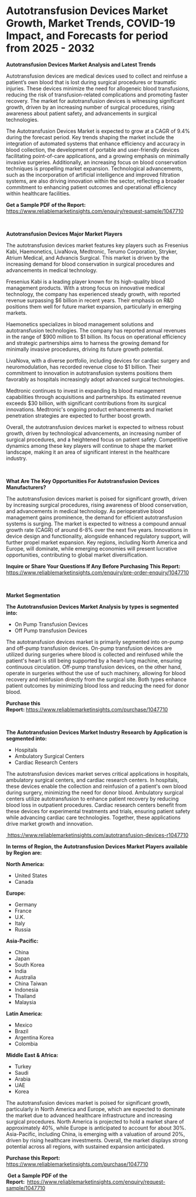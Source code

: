 <p><h1>Autotransfusion Devices Market Growth, Market Trends, COVID-19 Impact, and Forecasts for period from 2025 - 2032</h1></p><p><strong>Autotransfusion Devices Market Analysis and Latest Trends</strong></p>
<p><p>Autotransfusion devices are medical devices used to collect and reinfuse a patient’s own blood that is lost during surgical procedures or traumatic injuries. These devices minimize the need for allogeneic blood transfusions, reducing the risk of transfusion-related complications and promoting faster recovery. The market for autotransfusion devices is witnessing significant growth, driven by an increasing number of surgical procedures, rising awareness about patient safety, and advancements in surgical technologies.</p><p>The Autotransfusion Devices Market is expected to grow at a CAGR of 9.4% during the forecast period. Key trends shaping the market include the integration of automated systems that enhance efficiency and accuracy in blood collection, the development of portable and user-friendly devices facilitating point-of-care applications, and a growing emphasis on minimally invasive surgeries. Additionally, an increasing focus on blood conservation techniques is propelling market expansion. Technological advancements, such as the incorporation of artificial intelligence and improved filtration systems, are also driving innovation within the sector, reflecting a broader commitment to enhancing patient outcomes and operational efficiency within healthcare facilities.</p></p>
<p><strong>Get a Sample PDF of the Report:&nbsp;</strong> <a href="https://www.reliablemarketinsights.com/enquiry/request-sample/1047710?utm_campaign=3264&utm_medium=2&utm_source=Github&utm_content=ia&utm_term=13042025&utm_id=autotransfusion-devices">https://www.reliablemarketinsights.com/enquiry/request-sample/1047710</a></p>
<p>&nbsp;</p>
<p><strong>Autotransfusion Devices Major Market Players</strong></p>
<p><p>The autotransfusion devices market features key players such as Fresenius Kabi, Haemonetics, LivaNova, Medtronic, Terumo Corporation, Stryker, Atrium Medical, and Advancis Surgical. This market is driven by the increasing demand for blood conservation in surgical procedures and advancements in medical technology.</p><p>Fresenius Kabi is a leading player known for its high-quality blood management products. With a strong focus on innovative medical technology, the company has experienced steady growth, with reported revenue surpassing $6 billion in recent years. Their emphasis on R&D positions them well for future market expansion, particularly in emerging markets.</p><p>Haemonetics specializes in blood management solutions and autotransfusion technologies. The company has reported annual revenues in the range of $900 million to $1 billion. Its focus on operational efficiency and strategic partnerships aims to harness the growing demand for minimally invasive procedures, driving its future growth potential.</p><p>LivaNova, with a diverse portfolio, including devices for cardiac surgery and neuromodulation, has recorded revenue close to $1 billion. Their commitment to innovation in autotransfusion systems positions them favorably as hospitals increasingly adopt advanced surgical technologies.</p><p>Medtronic continues to invest in expanding its blood management capabilities through acquisitions and partnerships. Its estimated revenue exceeds $30 billion, with significant contributions from its surgical innovations. Medtronic's ongoing product enhancements and market penetration strategies are expected to further boost growth.</p><p>Overall, the autotransfusion devices market is expected to witness robust growth, driven by technological advancements, an increasing number of surgical procedures, and a heightened focus on patient safety. Competitive dynamics among these key players will continue to shape the market landscape, making it an area of significant interest in the healthcare industry.</p></p>
<p>&nbsp;</p>
<p><strong>What Are The Key Opportunities For Autotransfusion Devices Manufacturers?</strong></p>
<p><p>The autotransfusion devices market is poised for significant growth, driven by increasing surgical procedures, rising awareness of blood conservation, and advancements in medical technology. As perioperative blood management gains prominence, the demand for efficient autotransfusion systems is surging. The market is expected to witness a compound annual growth rate (CAGR) of around 6-8% over the next five years. Innovations in device design and functionality, alongside enhanced regulatory support, will further propel market expansion. Key regions, including North America and Europe, will dominate, while emerging economies will present lucrative opportunities, contributing to global market diversification.</p></p>
<p><strong>Inquire or Share Your Questions If Any Before Purchasing This Report:</strong> <a href="https://www.reliablemarketinsights.com/enquiry/pre-order-enquiry/1047710?utm_campaign=3264&utm_medium=2&utm_source=Github&utm_content=ia&utm_term=13042025&utm_id=autotransfusion-devices">https://www.reliablemarketinsights.com/enquiry/pre-order-enquiry/1047710</a></p>
<p>&nbsp;</p>
<p><strong>Market Segmentation</strong></p>
<p><strong>The Autotransfusion Devices Market Analysis by types is segmented into:</strong></p>
<p><ul><li>On Pump Transfusion Devices</li><li>Off Pump transfusion Devices</li></ul></p>
<p><p>The autotransfusion devices market is primarily segmented into on-pump and off-pump transfusion devices. On-pump transfusion devices are utilized during surgeries where blood is collected and reinfused while the patient's heart is still being supported by a heart-lung machine, ensuring continuous circulation. Off-pump transfusion devices, on the other hand, operate in surgeries without the use of such machinery, allowing for blood recovery and reinfusion directly from the surgical site. Both types enhance patient outcomes by minimizing blood loss and reducing the need for donor blood.</p></p>
<p><strong>Purchase this Report:&nbsp;</strong><a href="https://www.reliablemarketinsights.com/purchase/1047710?utm_campaign=3264&utm_medium=2&utm_source=Github&utm_content=ia&utm_term=13042025&utm_id=autotransfusion-devices">https://www.reliablemarketinsights.com/purchase/1047710</a></p>
<p>&nbsp;</p>
<p><strong>The Autotransfusion Devices Market Industry Research by Application is segmented into:</strong></p>
<p><ul><li>Hospitals</li><li>Ambulatory Surgical Centers</li><li>Cardiac Research Centers</li></ul></p>
<p><p>The autotransfusion devices market serves critical applications in hospitals, ambulatory surgical centers, and cardiac research centers. In hospitals, these devices enable the collection and reinfusion of a patient's own blood during surgery, minimizing the need for donor blood. Ambulatory surgical centers utilize autotransfusion to enhance patient recovery by reducing blood loss in outpatient procedures. Cardiac research centers benefit from these devices for experimental treatments and trials, ensuring patient safety while advancing cardiac care technologies. Together, these applications drive market growth and innovation.</p></p>
<p><a href="https://www.reliablemarketinsights.com/autotransfusion-devices-r1047710?utm_campaign=3264&utm_medium=2&utm_source=Github&utm_content=ia&utm_term=13042025&utm_id=autotransfusion-devices">&nbsp;https://www.reliablemarketinsights.com/autotransfusion-devices-r1047710</a></p>
<p><strong>In terms of Region, the Autotransfusion Devices Market Players available by Region are:</strong></p>
<p>
    <p> <strong> North America: </strong>
        <ul>
            <li>United States</li>
            <li>Canada</li>
        </ul>
        </p> 
    <p> <strong> Europe: </strong>
        <ul>
            <li>Germany</li>
            <li>France</li>
            <li>U.K.</li>
            <li>Italy</li>
            <li>Russia</li>
        </ul>
        </p> 
    <p> <strong> Asia-Pacific: </strong>
        <ul>
            <li>China</li>
            <li>Japan</li>
            <li>South Korea</li>
            <li>India</li>
            <li>Australia</li>
            <li>China Taiwan</li>
            <li>Indonesia</li>
            <li>Thailand</li>
            <li>Malaysia</li>
        </ul>
        </p> 
    <p> <strong> Latin America: </strong>
        <ul>
            <li>Mexico</li>
            <li>Brazil</li>
            <li>Argentina Korea</li>
            <li>Colombia</li>
        </ul>
        </p> 
    <p> <strong> Middle East & Africa: </strong>
        <ul>
            <li>Turkey</li>
            <li>Saudi</li>
            <li>Arabia</li>
            <li>UAE</li>
            <li>Korea</li>
        </ul>
    </p>
    </p>
<p><p>The autotransfusion devices market is poised for significant growth, particularly in North America and Europe, which are expected to dominate the market due to advanced healthcare infrastructure and increasing surgical procedures. North America is projected to hold a market share of approximately 40%, while Europe is anticipated to account for about 30%. Asia-Pacific, including China, is emerging with a valuation of around 20%, driven by rising healthcare investments. Overall, the market displays strong potential across all regions, with sustained expansion anticipated.</p></p>
<p><strong>Purchase this Report: </strong><a href="https://www.reliablemarketinsights.com/purchase/1047710?utm_campaign=3264&utm_medium=2&utm_source=Github&utm_content=ia&utm_term=13042025&utm_id=autotransfusion-devices">https://www.reliablemarketinsights.com/purchase/1047710</a></p>
<p>&nbsp;<strong>Get a Sample PDF of the Report:&nbsp;&nbsp;</strong><a href="https://www.reliablemarketinsights.com/enquiry/request-sample/1047710?utm_campaign=3264&utm_medium=2&utm_source=Github&utm_content=ia&utm_term=13042025&utm_id=autotransfusion-devices">https://www.reliablemarketinsights.com/enquiry/request-sample/1047710</a></p>
<p><strong></strong></p>
<p><p></p><p></p><p></p></p>